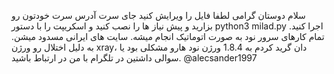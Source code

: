 سلام دوستان گرامی
لطفا فایل را ویرایش کنید جای سرت آدرس سرت خودتون رو بزارید و پیش نیاز ها را نصب کنید و اسکریپت را با دستور python3 milad.py اجرا کنید.
تمام کارهای سرور نود به صورت اتوماتیک انجام میشه.
سایت های ایرانی مسدود میشن.
به دلیل اختلال رو ورژن xray، دان گرید کردم به 1.8.4 ورژن نود هارو
مشکلی بود یا سوالی داشتین در تلگرام با من در ارتباط باشید.
@alecsander1997
